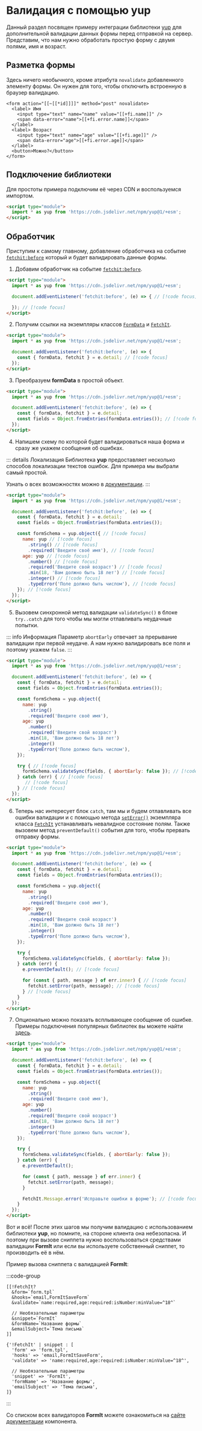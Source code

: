 # Валидация с помощью yup

Данный раздел посвящен примеру интеграции библиотеки [yup](https://github.com/jquense/yup) для дополнительной валидации данных формы перед отправкой на сервер. Представим, что нам нужно обработать простую форму с двумя полями, имя и возраст.

<!--@include: ../../parts/validation.warning.md-->

## Разметка формы

Здесь ничего необычного, кроме атрибута `novalidate` добавленного элементу формы. Он нужен для того, чтобы отключить встроенную в браузер валидацию.

```modx
<form action="[[~[[*id]]]]" method="post" novalidate>
  <label> Имя
    <input type="text" name="name" value="[[+fi.name]]" />
    <span data-error="name">[[+fi.error.name]]</span>
  </label>
  <label> Возраст
    <input type="text" name="age" value="[[+fi.age]]" />
    <span data-error="age">[[+fi.error.age]]</span>
  </label>
  <button>Можно?</button>
</form>
```

## Подключение библиотеки

Для простоты примера подключим её через CDN и воспользуемся импортом.

```html
<script type="module">
  import * as yup from 'https://cdn.jsdelivr.net/npm/yup@1/+esm';
</script>
```

## Обработчик

Приступим к самому главному, добавление обработчика на событие [`fetchit:before`](/guide/frontend/events#fetchit-before) который и будет валидировать данные формы.

1. Добавим обработчик на событие [`fetchit:before`](/guide/frontend/events#fetchit-before).

```html
<script type="module">
  import * as yup from 'https://cdn.jsdelivr.net/npm/yup@1/+esm';

  document.addEventListener('fetchit:before', (e) => { // [!code focus]

  }); // [!code focus]
</script>
```

2. Получим ссылки на экземпляры классов [`FormData`](https://developer.mozilla.org/ru/docs/Web/API/FormData) и [`FetchIt`](/guide/frontend/instance).

```html
<script type="module">
  import * as yup from 'https://cdn.jsdelivr.net/npm/yup@1/+esm';

  document.addEventListener('fetchit:before', (e) => {
    const { formData, fetchit } = e.detail; // [!code focus]
  });
</script>
```

3. Преобразуем **formData** в простой объект.

```html
<script type="module">
  import * as yup from 'https://cdn.jsdelivr.net/npm/yup@1/+esm';

  document.addEventListener('fetchit:before', (e) => {
    const { formData, fetchit } = e.detail;
    const fields = Object.fromEntries(formData.entries()); // [!code focus]
  });
</script>
```

4. Напишем схему по которой будет валидироваться наша форма и сразу же укажем сообщения об ошибках.

::: details Локализация
Библиотека **yup** предоставляет несколько способов локализации текстов ошибок. Для примера мы выбрали самый простой.

Узнать о всех возможностях можно в [документации](https://github.com/jquense/yup#error-message-customization).
:::

```html
<script type="module">
  import * as yup from 'https://cdn.jsdelivr.net/npm/yup@1/+esm';

  document.addEventListener('fetchit:before', (e) => {
    const { formData, fetchit } = e.detail;
    const fields = Object.fromEntries(formData.entries());

    const formSchema = yup.object({ // [!code focus]
      name: yup // [!code focus]
        .string() // [!code focus]
        .required('Введите своё имя'), // [!code focus]
      age: yup // [!code focus]
        .number() // [!code focus]
        .required('Введите свой возраст') // [!code focus]
        .min(18, 'Вам должно быть 18 лет') // [!code focus]
        .integer() // [!code focus]
        .typeError('Поле должно быть числом'), // [!code focus]
    }); // [!code focus]
  });
</script>
```

5. Вызовем синхронной метод валидации `validateSync()` в блоке `try..catch` для того чтобы мы могли отлавливать неудачные попытки.

::: info Информация
Параметр `abortEarly` отвечает за прерывание валидации при первой неудаче. А нам нужно валидировать все поля и поэтому укажем `false`.
:::

```html
<script type="module">
  import * as yup from 'https://cdn.jsdelivr.net/npm/yup@1/+esm';

  document.addEventListener('fetchit:before', (e) => {
    const { formData, fetchit } = e.detail;
    const fields = Object.fromEntries(formData.entries());

    const formSchema = yup.object({
      name: yup
        .string()
        .required('Введите своё имя'),
      age: yup
        .number()
        .required('Введите свой возраст')
        .min(18, 'Вам должно быть 18 лет')
        .integer()
        .typeError('Поле должно быть числом'),
    });

    try { // [!code focus]
      formSchema.validateSync(fields, { abortEarly: false }); // [!code focus]
    } catch (err) { // [!code focus]
       // [!code focus]
    } // [!code focus]
  });
</script>
```

6. Теперь нас интересует блок `catch`, там мы и будем отлавливать все ошибки валидации и с помощью метода [`setError()`](/guide/frontend/instance#seterror) экземпляра класса [`FetchIt`](/guide/frontend/instance) устанавливать невалидное состояние полям. Также вызовем метод `preventDefault()` события для того, чтобы прервать отправку формы.

```html
<script type="module">
  import * as yup from 'https://cdn.jsdelivr.net/npm/yup@1/+esm';

  document.addEventListener('fetchit:before', (e) => {
    const { formData, fetchit } = e.detail;
    const fields = Object.fromEntries(formData.entries());

    const formSchema = yup.object({
      name: yup
        .string()
        .required('Введите своё имя'),
      age: yup
        .number()
        .required('Введите свой возраст')
        .min(18, 'Вам должно быть 18 лет')
        .integer()
        .typeError('Поле должно быть числом'),
    });

    try {
      formSchema.validateSync(fields, { abortEarly: false });
    } catch (err) {
      e.preventDefault(); // [!code focus]

      for (const { path, message } of err.inner) { // [!code focus]
        fetchit.setError(path, message); // [!code focus]
      } // [!code focus]
    }
  });
</script>
```

7. Опционально можно показать всплывающее сообщение об ошибке. Примеры подключения популярных библиотек вы можете найти [здесь](/examples/#всплывающие-сообщения).

```html
<script type="module">
  import * as yup from 'https://cdn.jsdelivr.net/npm/yup@1/+esm';

  document.addEventListener('fetchit:before', (e) => {
    const { formData, fetchit } = e.detail;
    const fields = Object.fromEntries(formData.entries());

    const formSchema = yup.object({
      name: yup
        .string()
        .required('Введите своё имя'),
      age: yup
        .number()
        .required('Введите свой возраст')
        .min(18, 'Вам должно быть 18 лет')
        .integer()
        .typeError('Поле должно быть числом'),
    });

    try {
      formSchema.validateSync(fields, { abortEarly: false });
    } catch (err) {
      e.preventDefault();

      for (const { path, message } of err.inner) {
        fetchit.setError(path, message);
      }

      FetchIt.Message.error('Исправьте ошибки в форме'); // [!code focus]
    }
  });
</script>
```

Вот и всё! После этих шагов мы получим валидацию с использованием библиотеки **yup**, но помните, на стороне клиента она небезопасна. И поэтому при вызове сниппета нужно воспользоваться средствами валидации **FormIt** или если вы используете собственный сниппет, то производить её в нём.

Пример вызова сниппета с валидацией **FormIt**:

:::code-group
```modx
[[!FetchIt?
  &form=`form.tpl`
  &hooks=`email,FormItSaveForm`
  &validate=`name:required,age:required:isNumber:minValue=^18^`

  // Необязательные параметры
  &snippet=`FormIt`
  &formName=`Название формы`
  &emailSubject=`Тема письма`
]]
```
```fenom
{'!FetchIt' | snippet : [
  'form' => 'form.tpl',
  'hooks' => 'email,FormItSaveForm',
  'validate' => 'name:required,age:required:isNumber:minValue=^18^',

  // Необязательные параметры
  'snippet' => 'FormIt',
  'formName' => 'Название формы',
  'emailSubject' => 'Тема письма',
]}
```
:::

Со списком всех валидаторов **FormIt** можете ознакомиться на [сайте документации](https://docs.modx.com/3.x/en/extras/formit/formit.validators) компонента.
